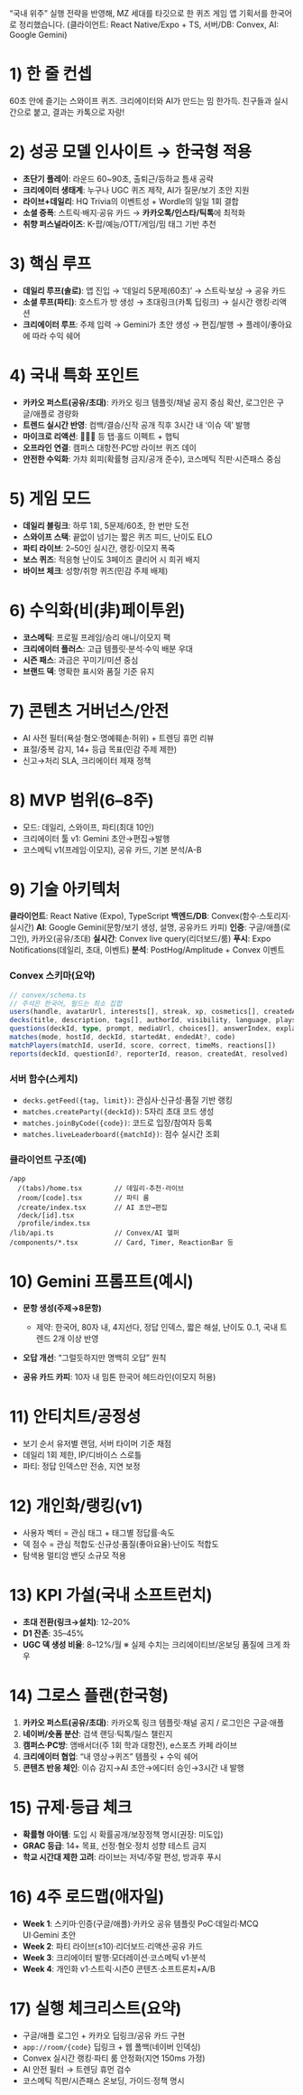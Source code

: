 “국내 위주” 실행 전략을 반영해, MZ 세대를 타깃으로 한 퀴즈 게임 앱 기획서를 한국어로 정리했습니다. (클라이언트: React Native/Expo + TS, 서버/DB: Convex, AI: Google Gemini)

# 1) 한 줄 컨셉

60초 안에 즐기는 스와이프 퀴즈. 크리에이터와 AI가 만드는 밈 한가득. 친구들과 실시간으로 붙고, 결과는 카톡으로 자랑!

# 2) 성공 모델 인사이트 → 한국형 적용

* **초단기 플레이**: 라운드 60~90초, 출퇴근/등하교 틈새 공략
* **크리에이터 생태계**: 누구나 UGC 퀴즈 제작, AI가 질문/보기 초안 지원
* **라이브+데일리**: HQ Trivia의 이벤트성 + Wordle의 일일 1회 결합
* **소셜 증폭**: 스트릭·배지·공유 카드 → **카카오톡/인스타/틱톡**에 최적화
* **취향 퍼스널라이즈**: K-팝/예능/OTT/게임/밈 태그 기반 추천

# 3) 핵심 루프

* **데일리 루프(솔로)**: 앱 진입 → ‘데일리 5문제(60초)’ → 스트릭·보상 → 공유 카드
* **소셜 루프(파티)**: 호스트가 방 생성 → 초대링크(카톡 딥링크) → 실시간 랭킹·리액션
* **크리에이터 루프**: 주제 입력 → Gemini가 초안 생성 → 편집/발행 → 플레이/좋아요에 따라 수익 쉐어

# 4) 국내 특화 포인트

* **카카오 퍼스트(공유/초대)**: 카카오 링크 템플릿/채널 공지 중심 확산, 로그인은 구글/애플로 경량화
* **트렌드 실시간 반영**: 컴백/결승/신작 공개 직후 3시간 내 ‘이슈 덱’ 발행
* **마이크로 리액션**: 👏💀🔥 등 탭·홀드 이펙트 + 햅틱
* **오프라인 연결**: 캠퍼스 대항전·PC방 라이브 퀴즈 데이
* **안전한 수익화**: 가챠 회피(확률형 금지/공개 준수), 코스메틱 직판·시즌패스 중심

# 5) 게임 모드

* **데일리 블링크**: 하루 1회, 5문제/60초, 한 번만 도전
* **스와이프 스택**: 끝없이 넘기는 짧은 퀴즈 피드, 난이도 ELO
* **파티 라이브**: 2–50인 실시간, 랭킹·이모지 폭죽
* **보스 퀴즈**: 적응형 난이도 3페이즈 클리어 시 희귀 배지
* **바이브 체크**: 성향/취향 퀴즈(민감 주제 배제)

# 6) 수익화(비(非)페이투윈)

* **코스메틱**: 프로필 프레임/승리 애니/이모지 팩
* **크리에이터 플러스**: 고급 템플릿·분석·수익 배분 우대
* **시즌 패스**: 과금은 꾸미기/미션 중심
* **브랜드 덱**: 명확한 표시와 품질 기준 유지

# 7) 콘텐츠 거버넌스/안전

* AI 사전 필터(욕설·혐오·명예훼손·허위) + 트렌딩 휴먼 리뷰
* 표절/중복 감지, 14+ 등급 목표(민감 주제 제한)
* 신고→처리 SLA, 크리에이터 제재 정책

# 8) MVP 범위(6–8주)

* 모드: 데일리, 스와이프, 파티(최대 10인)
* 크리에이터 툴 v1: Gemini 초안→편집→발행
* 코스메틱 v1(프레임·이모지), 공유 카드, 기본 분석/A-B

# 9) 기술 아키텍처

**클라이언트**: React Native (Expo), TypeScript
**백엔드/DB**: Convex(함수·스토리지·실시간)
**AI**: Google Gemini(문항/보기 생성, 설명, 공유카드 카피)
**인증**: 구글/애플(로그인), 카카오(공유/초대)
**실시간**: Convex live query(리더보드/룸)
**푸시**: Expo Notifications(데일리, 초대, 이벤트)
**분석**: PostHog/Amplitude + Convex 이벤트

### Convex 스키마(요약)

```ts
// convex/schema.ts
// 주석은 한국어, 필드는 최소 집합
users(handle, avatarUrl, interests[], streak, xp, cosmetics[], createdAt)
decks(title, description, tags[], authorId, visibility, language, plays, likes, status, createdAt, updatedAt)
questions(deckId, type, prompt, mediaUrl, choices[], answerIndex, explanation, difficulty)
matches(mode, hostId, deckId, startedAt, endedAt?, code)
matchPlayers(matchId, userId, score, correct, timeMs, reactions[])
reports(deckId, questionId?, reporterId, reason, createdAt, resolved)
```

### 서버 함수(스케치)

* `decks.getFeed({tag, limit})`: 관심사·신규성·품질 기반 랭킹
* `matches.createParty({deckId})`: 5자리 초대 코드 생성
* `matches.joinByCode({code})`: 코드로 입장/참여자 등록
* `matches.liveLeaderboard({matchId})`: 점수 실시간 조회

### 클라이언트 구조(예)

```
/app
  /(tabs)/home.tsx        // 데일리·추천·라이브
  /room/[code].tsx        // 파티 룸
  /create/index.tsx       // AI 초안→편집
  /deck/[id].tsx
  /profile/index.tsx
/lib/api.ts               // Convex/AI 헬퍼
/components/*.tsx         // Card, Timer, ReactionBar 등
```

# 10) Gemini 프롬프트(예시)

* **문항 생성(주제→8문항)**

  * 제약: 한국어, 80자 내, 4지선다, 정답 인덱스, 짧은 해설, 난이도 0..1, 국내 트렌드 2개 이상 반영
* **오답 개선**: “그럴듯하지만 명백히 오답” 원칙
* **공유 카드 카피**: 10자 내 밈톤 한국어 헤드라인(이모지 허용)

# 11) 안티치트/공정성

* 보기 순서 유저별 랜덤, 서버 타이머 기준 채점
* 데일리 1회 제한, IP/디바이스 스로틀
* 파티: 정답 인덱스만 전송, 지연 보정

# 12) 개인화/랭킹(v1)

* 사용자 벡터 = 관심 태그 + 태그별 정답률·속도
* 덱 점수 = 관심 적합도·신규성·품질(좋아요율)·난이도 적합도
* 탐색용 멀티암 밴딧 소규모 적용

# 13) KPI 가설(국내 소프트런치)

* **초대 전환(링크→설치)**: 12–20%
* **D1 잔존**: 35–45%
* **UGC 덱 생성 비율**: 8–12%/월
  ※ 실제 수치는 크리에이티브/온보딩 품질에 크게 좌우

# 14) 그로스 플랜(한국형)

1. **카카오 퍼스트(공유/초대)**: 카카오톡 링크 템플릿·채널 공지 / 로그인은 구글·애플
2. **네이버/숏폼 분산**: 검색 랜딩·틱톡/릴스 챌린지
3. **캠퍼스·PC방**: 앰배서더(주 1회 학과 대항전), e스포츠 카페 라이브
4. **크리에이터 협업**: “내 영상→퀴즈” 템플릿 + 수익 쉐어
5. **콘텐츠 반응 체인**: 이슈 감지→AI 초안→에디터 승인→3시간 내 발행

# 15) 규제·등급 체크

* **확률형 아이템**: 도입 시 확률공개/보장정책 명시(권장: 미도입)
* **GRAC 등급**: 14+ 목표, 선정·혐오·정치 성향 테스트 금지
* **학교 시간대 제한 고려**: 라이브는 저녁/주말 편성, 방과후 푸시

# 16) 4주 로드맵(애자일)

* **Week 1**: 스키마·인증(구글/애플)·카카오 공유 템플릿 PoC·데일리·MCQ UI·Gemini 초안
* **Week 2**: 파티 라이브(≤10)·리더보드·리액션·공유 카드
* **Week 3**: 크리에이터 발행·모더레이션·코스메틱 v1·분석
* **Week 4**: 개인화 v1·스트릭·시즌0 콘텐츠·소프트론치+A/B

# 17) 실행 체크리스트(요약)

* 구글/애플 로그인 + 카카오 딥링크/공유 카드 구현
* `app://room/{code}` 딥링크 + 웹 폴백(네이버 인덱싱)
* Convex 실시간 랭킹·파티 룸 안정화(지연 150ms 가정)
* AI 안전 필터 → 트렌딩 휴먼 검수
* 코스메틱 직판/시즌패스 온보딩, 가이드·정책 명시
